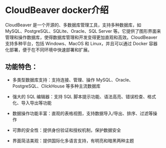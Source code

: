 # CloudBeaver docker介绍

CloudBeaver 是一个开源的、多数据库管理工具，支持多种数据库，如 MySQL、PostgreSQL、SQLite、Oracle、SQL Server 等。它提供了图形界面来管理和操作数据库，使得数据库管理和开发变得更加直观和高效。CloudBeaver 支持多种平台，包括 Windows、MacOS 和 Linux，并且可以通过 Docker 容器化部署，便于在不同环境中快速部署和扩展。

## 功能特色：

- 多类型数据库支持：支持连接、管理、操作 MySQL、Oracle、PostgreSQL、ClickHouse 等多种主流数据库

- 强大的 SQL 编辑器：支持 SQL 脚本提示功能、语法高亮、错误检查、格式化、导入导出等功能
- 数据操作功能丰富：直观的表格视图，支持数据导入/导出、排序、过滤等操作
- 可靠的安全性：提供身份验证和授权机制，保护数据安全
- 界面简洁美观：提供国际化多语言支持，有明亮和暗黑两种主题

